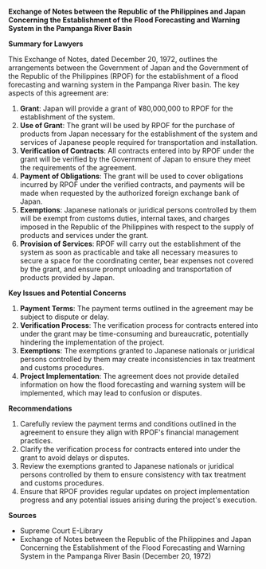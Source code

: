 **Exchange of Notes between the Republic of the Philippines and Japan Concerning the Establishment of the Flood Forecasting and Warning System in the Pampanga River Basin**

**Summary for Lawyers**

This Exchange of Notes, dated December 20, 1972, outlines the arrangements between the Government of Japan and the Government of the Republic of the Philippines (RPOF) for the establishment of a flood forecasting and warning system in the Pampanga River basin. The key aspects of this agreement are:

1. **Grant**: Japan will provide a grant of ¥80,000,000 to RPOF for the establishment of the system.
2. **Use of Grant**: The grant will be used by RPOF for the purchase of products from Japan necessary for the establishment of the system and services of Japanese people required for transportation and installation.
3. **Verification of Contracts**: All contracts entered into by RPOF under the grant will be verified by the Government of Japan to ensure they meet the requirements of the agreement.
4. **Payment of Obligations**: The grant will be used to cover obligations incurred by RPOF under the verified contracts, and payments will be made when requested by the authorized foreign exchange bank of Japan.
5. **Exemptions**: Japanese nationals or juridical persons controlled by them will be exempt from customs duties, internal taxes, and charges imposed in the Republic of the Philippines with respect to the supply of products and services under the grant.
6. **Provision of Services**: RPOF will carry out the establishment of the system as soon as practicable and take all necessary measures to secure a space for the coordinating center, bear expenses not covered by the grant, and ensure prompt unloading and transportation of products provided by Japan.

**Key Issues and Potential Concerns**

1. **Payment Terms**: The payment terms outlined in the agreement may be subject to dispute or delay.
2. **Verification Process**: The verification process for contracts entered into under the grant may be time-consuming and bureaucratic, potentially hindering the implementation of the project.
3. **Exemptions**: The exemptions granted to Japanese nationals or juridical persons controlled by them may create inconsistencies in tax treatment and customs procedures.
4. **Project Implementation**: The agreement does not provide detailed information on how the flood forecasting and warning system will be implemented, which may lead to confusion or disputes.

**Recommendations**

1. Carefully review the payment terms and conditions outlined in the agreement to ensure they align with RPOF's financial management practices.
2. Clarify the verification process for contracts entered into under the grant to avoid delays or disputes.
3. Review the exemptions granted to Japanese nationals or juridical persons controlled by them to ensure consistency with tax treatment and customs procedures.
4. Ensure that RPOF provides regular updates on project implementation progress and any potential issues arising during the project's execution.

**Sources**

* Supreme Court E-Library
* Exchange of Notes between the Republic of the Philippines and Japan Concerning the Establishment of the Flood Forecasting and Warning System in the Pampanga River Basin (December 20, 1972)